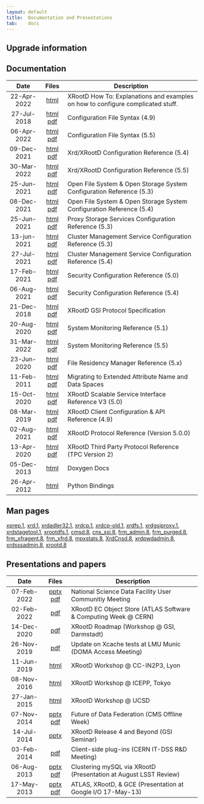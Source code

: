 ```yaml
---
layout: default
title:  Documentation and Presentations
tab:    docs
---
```


Upgrade information
-------------------


Documentation
-------------

|Date       |Files                                                                 |Description                                                                     |
|:---------:|:----------------------------------------------------------------------:|------------------------------------------------------------------------------|
|22-Apr-2022|[html](https://xrootd-howto.readthedocs.io/en/latest/) |XRootD How To: Explanations and examples on how to configure complicated stuff.  |
|27-Jul-2018|[html](/doc/dev49/Syntax_config.htm) [pdf](/doc/dev49/Syntax_config.pdf)  |Configuration File Syntax (4.9)                                               |
|06-Apr-2022|[html](/doc/dev55/Syntax_config.htm) [pdf](/doc/dev55/Syntax_config.pdf)  |Configuration File Syntax (5.5)                                               |
|09-Dec-2021|[html](/doc/dev54/xrd_config.htm) [pdf](/doc/dev54/xrd_config.pdf)        |Xrd/XRootD Configuration Reference (5.4)                            |
|30-Mar-2022|[html](/doc/dev55/xrd_config.htm) [pdf](/doc/dev55/xrd_config.pdf)        |Xrd/XRootD Configuration Reference (5.5)                            |
|25-Jun-2021|[html](/doc/dev53/ofs_config.htm) [pdf](/doc/dev53/ofs_config.pdf)        |Open File System &amp; Open Storage System Configuration Reference (5.3)      |
|08-Dec-2021|[html](/doc/dev54/ofs_config.htm) [pdf](/doc/dev54/ofs_config.pdf)        |Open File System &amp; Open Storage System Configuration Reference (5.4)      |
|25-Jun-2021|[html](/doc/dev53/pss_config.htm) [pdf](/doc/dev53/pss_config.pdf)        |Proxy Storage Services Configuration Reference (5.3)    |
|13-jun-2021|[html](/doc/dev53/cms_config.htm) [pdf](/doc/dev53/cms_config.pdf)        |Cluster Management Service Configuration Reference (5.3)                    |
|27-Jul-2021|[html](/doc/dev54/cms_config.htm) [pdf](/doc/dev54/cms_config.pdf)        |Cluster Management Service Configuration Reference (5.4)                    |
|17-Feb-2021|[html](/doc/dev50/sec_config.htm) [pdf](/doc/dev50/sec_config.pdf)        |Security Configuration Reference (5.0)                                         |
|06-Aug-2021|[html](/doc/dev54/sec_config.htm) [pdf](/doc/dev54/sec_config.pdf)        |Security Configuration Reference (5.4)                                         |
|21-Dec-2018|[html](/doc/gsidocs/XRootDGSIProtocolSpecifications.html) [pdf](/doc/gsidocs/XRootD-GSI-Protocol-Specifications.pdf) |XRootD GSI Protocol Specification
|20-Aug-2020|[html](/doc/dev51/xrd_monitoring.htm) [pdf](/doc/dev51/xrd_monitoring.pdf)|System Monitoring Reference (5.1)                                           |
|31-Mar-2022|[html](/doc/dev55/xrd_monitoring.htm) [pdf](/doc/dev55/xrd_monitoring.pdf)|System Monitoring Reference (5.5)                                           |
|23-Jun-2020|[html](/doc/dev50/frm_config.htm) [pdf](/doc/dev50/frm_config.pdf)        |File Residency Manager Reference (5.x)                                  |
|11-Feb-2011|[html](/doc/prod/frm_migr.htm) [pdf](/doc/prod/frm_migr.pdf)            |Migrating to Extended Attribute Name and Data Spaces                          |
|15-Oct-2020|[html](/doc/dev50/ssi_reference-V3.htm) [pdf](/doc/dev50/ssi_reference-V3.pdf) |XRootD Scalable Service Interface Reference V3 (5.0) |
|08-Mar-2019|[html](/doc/xrdcl-docs/www/xrdcldocs.html) [pdf](/doc/xrdcl-docs/xrdcldocs.pdf) |XRootD Client Configuration &amp; API Reference (4.9)
|02-Aug-2021|[html](/doc/dev54/XRdv500.htm) [pdf](/doc/dev54/XRdv500.pdf)              |XRootD Protocol Reference (Version 5.0.0)                                     |
|13-Apr-2020|[html](/doc/dev49/tpc_protocol.htm) [pdf](/doc/dev49/tpc_protocol.pdf)    |XRootD Third Party Protocol Reference (TPC Version 2)                                     |
|05-Dec-2013|[html](http://xrootd.org/doc/doxygen/current/html/annotated.html)|Doxygen Docs|
|26-Apr-2012|[html](http://xrootd.org/doc/python/xrootd-python/)|Python Bindings|

Man pages
---------

[xprep.1](/doc/man/xprep.1.html),
[xrd.1](/doc/man/xrd.1.html),
[xrdadler32.1](/doc/man/xrdadler32.1.html),
[xrdcp.1](/doc/man/xrdcp.1.html),
[xrdcp-old.1](/doc/man/xrdcp-old.1.html),
[xrdfs.1](/doc/man/xrdfs.1.html),
[xrdgsiproxy.1](/doc/man/xrdgsiproxy.1.html),
[xrdstagetool.1](/doc/man/xrdstagetool.1.html),
[xrootdfs.1](/doc/man/xrootdfs.1.html),
[cmsd.8](/doc/man/cmsd.8.html),
[cns_ssi.8](/doc/man/cns_ssi.8.html),
[frm_admin.8](/doc/man/frm_admin.8.html),
[frm_purged.8](/doc/man/frm_purged.8.html),
[frm_xfragent.8](/doc/man/frm_xfragent.8.html),
[frm_xfrd.8](/doc/man/frm_xfrd.8.html),
[mpxstats.8](/doc/man/mpxstats.8.html),
[XrdCnsd.8](/doc/man/XrdCnsd.8.html),
[xrdpwdadmin.8](/doc/man/xrdpwdadmin.8.html),
[xrdsssadmin.8](/doc/man/xrdsssadmin.8.html),
[xrootd.8](/doc/man/xrootd.8.html)

Presentations and papers
------------------------

|Date       |Files                                                                 |Description                                                       |
|:---------:|:--------------------------------------------------------------------:|------------------------------------------------------------------|
|07-Feb-2022|[pptx](/presentations/NSDF-220207.pptx) [pdf](/presentations/NSDF-220207.pdf)|National Science Data Facility User Communitiy Meeting|
|02-Feb-2022|[pdf](/presentations/xrdec_atlas_swc.pdf)|XRootD EC Object Store (ATLAS Software & Computing Week @ CERN)
|14-Dec-2020|[pdf](/presentations/GSI-XRootD-Roadmap.pdf)|XRootD Roadmap (Workshop @ GSI, Darmstadt)|
|26-Nov-2019|[pdf](/presentations/nikolai_doma_access_26.11.2019.pdf)|Update on Xcache tests at LMU Munic (DOMA Access Meeting)|
|11-Jun-2019|[html](https://indico.cern.ch/event/727208/other-view?view=standard)|XRootD Workshop @ CC-IN2P3, Lyon|
|08-Nov-2016|[html](https://indico.cern.ch/event/523410/other-view?view=standard)|XRootD Workshop @ ICEPP, Tokyo|
|27-Jan-2015|[html](https://indico.cern.ch/event/330212/other-view?view=standard)|XRootD Workshop @ UCSD|
|07-Nov-2014|[pptx](/presentations/COW-141107.pptx) [pdf](/presentations/COW-141107.pdf)|Future of Data Federation (CMS Offline Week)|
|14-Jul-2014|[pptx](/presentations/GSI-140715.pptx)|XRootD Release 4 and Beyond (GSI Seminar)|
|03-Feb-2014|[pdf](/presentations/20140203_client_plugins.pdf)|Client-side plug-ins (CERN IT-DSS R&D Meeting)|
|06-Aug-2013|[pptx](/presentations/LSST-Review.pptx) [pdf](/presentations/LSST-Review.pdf)|Clustering mySQL via XRootD (Presentation at August LSST Review)|
|17-May-2013|[pptx](/presentations/Google_IO_talk_1305.pptx) [pdf](/presentations/Google_IO_talk_1305.pdf)|ATLAS, XRootD, & GCE (Presentation at Google I/O 17-May-13)|

